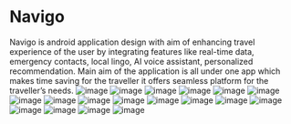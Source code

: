 # Navigo
Navigo is android application design with aim of enhancing travel experience of the user by integrating features like real-time data, emergency contacts, local lingo, AI voice assistant, personalized recommendation.
Main aim of the application is all under one app which makes time saving for the traveller it offers seamless platform for the traveller’s needs.
![image](https://github.com/user-attachments/assets/68f77992-b5c1-42e3-b2fd-20bd6ff5eeda)
![image](https://github.com/user-attachments/assets/e635a78d-c0cf-4910-99ca-4e512e093c60)
![image](https://github.com/user-attachments/assets/5c57a2b5-235b-43dd-a276-a9495e84aa68)
![image](https://github.com/user-attachments/assets/30f662f1-f511-4552-9c6c-501205da7e44)
![image](https://github.com/user-attachments/assets/ebca7935-f5ac-41ac-931d-433ffc0ee988)
![image](https://github.com/user-attachments/assets/35cb597c-6067-41ad-9813-9282584a7c91)
![image](https://github.com/user-attachments/assets/f3824eac-939c-4790-aea6-fc8185752440)
![image](https://github.com/user-attachments/assets/e00a052b-e7f1-425d-b2c1-937f02839a09)
![image](https://github.com/user-attachments/assets/b997fef2-79d4-493d-9b77-489803a292ef)
![image](https://github.com/user-attachments/assets/958e292f-a72e-44bb-945e-55f58b540e49)
![image](https://github.com/user-attachments/assets/7b2e64bc-d981-4c27-8b7e-2e4251e987c7)
![image](https://github.com/user-attachments/assets/62f99dcb-7378-402c-86fa-d7cd48cda61d)
![image](https://github.com/user-attachments/assets/c1da6ee0-be24-4430-84bc-199bb7db57c3)
![image](https://github.com/user-attachments/assets/0110b0c7-1156-416e-aa11-816102fbb4ec)
![image](https://github.com/user-attachments/assets/7da09cd1-389f-4cd4-ae39-0599cdfbdcf0)
![image](https://github.com/user-attachments/assets/1effe1a2-11e1-46ff-8866-334055a54560)
![image](https://github.com/user-attachments/assets/4a9633ac-98e8-4e2e-8649-4a08129444f4)
![image](https://github.com/user-attachments/assets/cffbc60b-7eb7-4940-9080-50f222a3b065)

